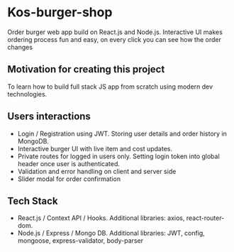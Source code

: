 # Kos-burger-shop

Order burger web app build on React.js and Node.js. Interactive UI makes ordering process fun and easy, on every click you can see how the order changes 

## Motivation for creating this project

To learn how to build full stack JS app from scratch using modern dev technologies. 

## Users interactions

* Login / Registration using JWT. Storing user details and order history in MongoDB.
* Interactive burger UI with live item and cost updates.
* Private routes for logged in users only. Setting login token into global header once user is authenticated. 
* Validation and error handling on client and server side
* Slider modal for order confirmation

## Tech Stack

 * React.js / Context API / Hooks. Additional libraries: axios, react-router-dom. 
 * Node.js / Express / Mongo DB. Additional libraries: JWT, config, mongoose, express-validator, body-parser
 




